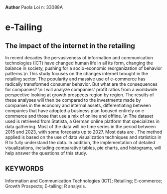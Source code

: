 **Author** 
Paola Loi  n: 33088A
# e-Tailing
## The impact of the internet in the retailing

In recent decades the pervasiveness of information and communication technologies (ICT) have changed human life in all its form, changing the balance in society, pushing for a socio-economic reorganization of behavior patterns.\n
This study focuses on the changes internet brought in the retailing sector. The popularity and massive use of e-commerce has radically transformed consumer behavior. But what are the consequences for companies? \n
I will analyze companies' profit ratios from a worldwide perspective looking at growth prospects region by region. The results of these analyses will then be compared to the investments made by companies in the economy and internal assets, differentiating between companies that have adopted a business plan focused entirely on e-commerce and those that use a mix of online and offline. \n
The dataset used is retrieved from Statista, a German online platform that specializes in data gathering. Most of the data will be time series in the period between 2015 and 2023, with some forecasts up to 2027. Most data are . The method applied is based on the use of data visualization techniques and statistics in R to fully understand the data. In addition, the implementation of detailed visualizations, including comparative tables, pie charts, and histograms, will help answer the questions of this study.


## KEYWORDS 
Information and Communication Technologies (ICT); Retailing; E-commerce; Growth Prospects; E-tailing; R analysis. 
